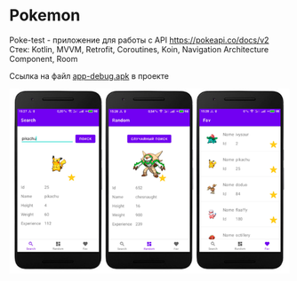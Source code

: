 # Pokemon
Poke-test - приложение для работы с API https://pokeapi.co/docs/v2
Стек: Kotlin, MVVM, Retrofit, Coroutines, Koin, Navigation Architecture Component, Room

Ссылка на файл [app-debug.apk](https://github.com/IgS279/Poke-test/app/build/outputs/apk/debug) в проекте

![Screenshot](https://github.com/IgS279/Screenshots/blob/master/PokeScreens.png)

